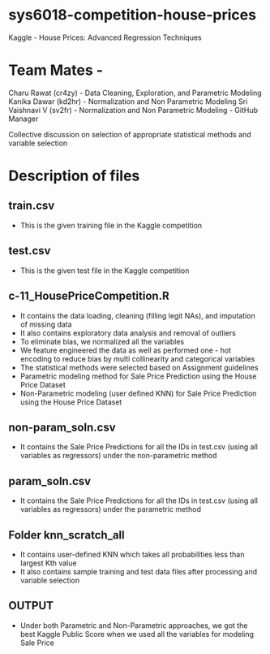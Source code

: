 # sys6018-competition-house-prices
Kaggle - House Prices: Advanced Regression Techniques

# Team Mates -
Charu Rawat (cr4zy) - Data  Cleaning, Exploration, and Parametric Modeling
Kanika Dawar (kd2hr) - Normalization and Non Parametric Modeling
Sri Vaishnavi V (sv2fr) -  Normalization and Non Parametric Modeling - GitHub Manager

Collective discussion on selection of appropriate statistical methods and variable selection

# Description of files

## train.csv

* This is the given training file in the Kaggle competition

## test.csv

* This is the given test file in the Kaggle competition

## c-11_HousePriceCompetition.R

* It contains the data loading, cleaning (filling legit NAs), and imputation of missing data
* It also contains exploratory data analysis and removal of outliers
* To eliminate bias, we normalized all the variables
* We feature engineered the data as well as performed one - hot encoding to reduce bias by multi collinearity and categorical variables
* The statistical methods were selected based on Assignment guidelines
* Parametric modeling method for Sale Price Prediction using the House Price Dataset
* Non-Parametric modeling (user defined KNN) for Sale Price Prediction using the House Price Dataset

## non-param_soln.csv

* It contains the Sale Price Predictions for all the IDs in test.csv (using all variables as regressors) under the non-parametric method

## param_soln.csv

* It contains the Sale Price Predictions for all the IDs in test.csv (using all variables as regressors) under the parametric method

## Folder knn_scratch_all

* It contains user-defined KNN which takes all probabilities less than largest Kth value
* It also contains sample training and test data files after processing and variable selection

## OUTPUT

* Under both Parametric and Non-Parametric approaches, we got the best Kaggle Public Score when we used all the variables for modeling Sale Price
